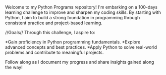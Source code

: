 Welcome to my Python Programs repository! I'm embarking on a 100-days learning challenge to improve and sharpen my coding skills. 
By starting with Python, I aim to build a strong foundation in programming through consistent practice and project-based learning. 

//Goals// 
Through this challenge, I aspire to:

*Gain proficiency in Python programming fundamentals.
*Explore advanced concepts and best practices.
*Apply Python to solve real-world problems and contribute to meaningful projects.

Follow along as I document my progress and share insights gained along the way!
